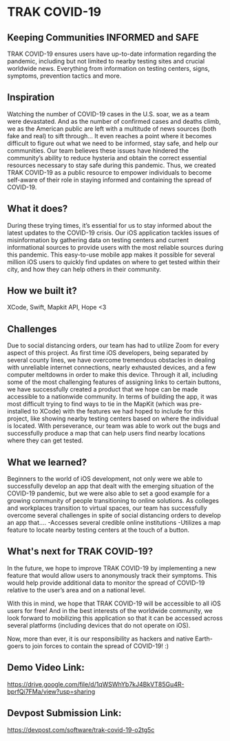 # TRAK COVID-19
## Keeping Communities INFORMED and SAFE

TRAK COVID-19 ensures users have up-to-date information regarding the pandemic, including but not limited to nearby testing sites and crucial worldwide news.
Everything from information on testing centers, signs, symptoms, prevention tactics and more.

## Inspiration
Watching the number of COVID-19 cases in the U.S. soar, we as a team were devastated. And as the number of confirmed cases and deaths climb, we as the American public are left with a multitude of news sources (both fake and real) to sift through… It even reaches a point where it becomes difficult to figure out what we need to be informed, stay safe, and help our communities. Our team believes these issues have hindered the community’s ability to reduce hysteria and obtain the correct essential resources necessary to stay safe during this pandemic. Thus, we created TRAK COVID-19 as a public resource to empower individuals to become self-aware of their role in staying informed and containing the spread of COVID-19.

## What it does?
During these trying times, it’s essential for us to stay informed about the latest updates to the COVID-19 crisis. Our iOS application tackles issues of misinformation by gathering data on testing centers and current informational sources to provide users with the most reliable sources during this pandemic. This easy-to-use mobile app makes it possible for several million iOS users to quickly find updates on where to get tested within their city, and how they can help others in their community.

## How we built it?
XCode, Swift, Mapkit API, Hope <3

## Challenges
Due to social distancing orders, our team has had to utilize Zoom for every aspect of this project. As first time iOS developers, being separated by several county lines, we have overcome tremendous obstacles in dealing with unreliable internet connections, nearly exhausted devices, and a few computer meltdowns in order to make this device. Through it all, including some of the most challenging features of assigning links to certain buttons, we have successfully created a product that we hope can be made accessible to a nationwide community. In terms of building the app, it was most difficult trying to find ways to tie in the MapKit (which was pre-installed to XCode) with the features we had hoped to include for this project, like showing nearby testing centers based on where the individual is located. With perseverance, our team was able to work out the bugs and successfully produce a map that can help users find nearby locations where they can get tested.

## What we learned?
Beginners to the world of iOS development, not only were we able to successfully develop an app that dealt with the emerging situation of the COVID-19 pandemic, but we were also able to set a good example for a growing community of people transitioning to online solutions. As colleges and workplaces transition to virtual spaces, our team has successfully overcome several challenges in spite of social distancing orders to develop an app that…. -Accesses several credible online institutions -Utilizes a map feature to locate nearby testing centers at the touch of a button.

## What's next for TRAK COVID-19?
In the future, we hope to improve TRAK COVID-19 by implementing a new feature that would allow users to anonymously track their symptoms. This would help provide additional data to monitor the spread of COVID-19 relative to the user’s area and on a national level.

With this in mind, we hope that TRAK COVID-19 will be accessible to all iOS users for free! And in the best interests of the worldwide community, we look forward to mobilizing this application so that it can be accessed across several platforms (including devices that do not operate on iOS).

Now, more than ever, it is our responsibility as hackers and native Earth-goers to join forces to contain the spread of COVID-19! :)

## Demo Video Link:
https://drive.google.com/file/d/1qWSWhYb7kJ4BkVT85Gu4R-bprfQi7FMa/view?usp=sharing

## Devpost Submission Link:
https://devpost.com/software/trak-covid-19-o2tg5c
